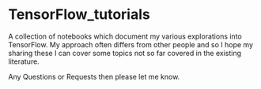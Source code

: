 # TensorFlow_tutorials

A collection of notebooks which document my various explorations into TensorFlow. My approach often differs from other people and so I hope my sharing these I can cover some topics not so far covered in the existing literature.

Any Questions or Requests then please let me know.

[Variables with tensorflow]: https://github.com/dwaithe/TensorFlow_tutorials/blob/master/Exploring%20Variables%20and%20initialization.ipynb